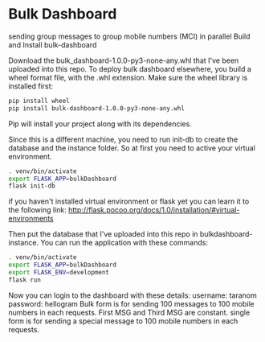# Bulk Dashboard
sending group messages to group mobile numbers (MCI) in parallel
Build and Install bulk-dashboard

Download the bulk_dashboard-1.0.0-py3-none-any.whl that I've been uploaded into this repo.
To deploy bulk dashboard elsewhere, you build a wheel format file, with the .whl extension. Make sure the wheel library is installed first:
```bash
pip install wheel
pip install bulk-dashboard-1.0.0-py3-none-any.whl
```
Pip will install your project along with its dependencies.

Since this is a different machine, you need to run init-db to create the database and the instance folder. So at first you need to active your virtual environment.
```bash
. venv/bin/activate
export FLASK_APP=bulkDashboard
flask init-db
```
if you haven't installed virtual environment or flask yet you can learn it to the following link: http://flask.pocoo.org/docs/1.0/installation/#virtual-environments

Then put the database that I've uploaded into this repo in bulkdashboard-instance.
You can run the application with these commands:
```bash
. venv/bin/activate
export FLASK_APP=bulkDashboard
export FLASK_ENV=development
flask run
```
Now you can login to the dashboard with these details:
username: taranom
password: hellogram
Bulk form is for sending 100 messages to 100 mobile numbers in each requests. First MSG and Third MSG are constant.
single form is for sending a special message to 100 mobile numbers in each requests.
